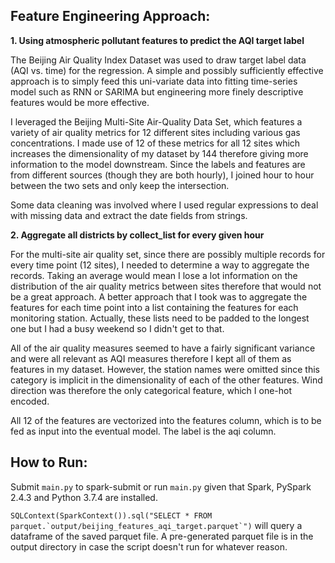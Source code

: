 Feature Engineering Approach:
-----
<b>1. Using atmospheric pollutant features to predict the AQI target label</b>

The Beijing Air Quality Index Dataset was used to draw target label data (AQI vs. time) for the regression.
A simple and possibly sufficiently effective approach is to simply feed this uni-variate
data into fitting time-series model such as RNN or SARIMA but engineering more finely descriptive
features would be more effective.

I leveraged the Beijing Multi-Site Air-Quality Data Set, which features a variety of 
air quality metrics for 12 different sites including various gas concentrations. 
I made use of 12 of these metrics for all 12 sites which increases the dimensionality of
my dataset by 144 therefore giving more information to the model downstream. Since the labels and 
features are from different sources (though they are both hourly),
I joined hour to hour between the two sets and only keep the intersection.

Some data cleaning was involved where I used regular expressions to deal with missing data and
extract the date fields from strings. 

<b>2. Aggregate all districts by collect_list for every given hour</b> 

For the multi-site air quality set, since there are possibly multiple records for every 
time point (12 sites), I needed to determine a way to aggregate the records. Taking an average would 
mean I lose a lot information on the distribution of the air quality metrics between
sites therefore that would not be a great approach. A better approach that I took was to aggregate
the features for each time point into a list containing the features for each monitoring station.
Actually, these lists need to be padded to the longest one but I had a busy weekend so I didn't get 
to that.

All of the air quality measures seemed to have a fairly significant variance and were all relevant as AQI measures
therefore I kept all of them as features in my dataset. However, the station names were omitted since this category
is implicit in the dimensionality of each of the other features. 
Wind direction was therefore the only categorical feature, which I one-hot encoded. 

All 12 of the features are vectorized into the features column, which is to be fed as input into the eventual model.
The label is the aqi column.


How to Run:
-----

Submit `main.py` to spark-submit or run `main.py` given that Spark, PySpark 2.4.3 and Python 3.7.4 are installed.

```SQLContext(SparkContext()).sql("SELECT * FROM parquet.`output/beijing_features_aqi_target.parquet`")```
will query a dataframe of the saved parquet file.
A pre-generated parquet file is in the output directory in case the script doesn't run for whatever reason.
